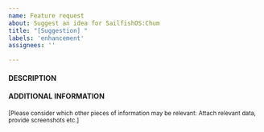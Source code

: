 ```yaml
---
name: Feature request
about: Suggest an idea for SailfishOS:Chum
title: "[Suggestion] "
labels: 'enhancement'
assignees: ''

---
```


#### DESCRIPTION


#### ADDITIONAL INFORMATION

<sub>\[Please consider which other pieces of information may be relevant: Attach relevant data, provide screenshots etc.\]</sub>
